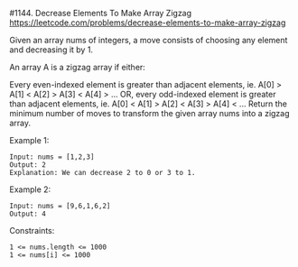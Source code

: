 #1144. Decrease Elements To Make Array Zigzag
https://leetcode.com/problems/decrease-elements-to-make-array-zigzag

Given an array nums of integers, a move consists of choosing any element and decreasing it by 1.

An array A is a zigzag array if either:

Every even-indexed element is greater than adjacent elements, ie. A[0] > A[1] < A[2] > A[3] < A[4] > ...
OR, every odd-indexed element is greater than adjacent elements, ie. A[0] < A[1] > A[2] < A[3] > A[4] < ...
Return the minimum number of moves to transform the given array nums into a zigzag array.



Example 1:
```
Input: nums = [1,2,3]
Output: 2
Explanation: We can decrease 2 to 0 or 3 to 1.
```

Example 2:
```
Input: nums = [9,6,1,6,2]
Output: 4
```

Constraints:

```
1 <= nums.length <= 1000
1 <= nums[i] <= 1000
```